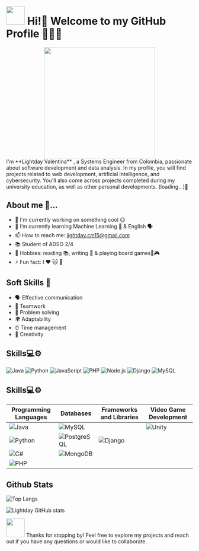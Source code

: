 # <img src="https://media2.giphy.com/media/v1.Y2lkPTc5MGI3NjExcWJnMm42Zm01cm91dDA2bm91cTA4ZWxvMzR3OGh0bjRoZDlhN2RoMyZlcD12MV9pbnRlcm5hbF9naWZfYnlfaWQmY3Q9cw/JEgNbOVnwWqFyYiPQR/giphy.webp" width="50"/> Hi!👋 Welcome to my GitHub Profile 👩🏽‍💻

<div id="header" align="center">
  <img src="https://media.giphy.com/media/HQHwvSBSy7s0AXOlWt/giphy.gif" width="300"/>
</div>
I'm **Lightday Valentina** , a Systems Engineer from Colombia, passionate about software development and data analysis. In my profile, you will find projects related to web development, artificial intelligence, and cybersecurity. You'll also come across projects completed during my university education, as well as other personal developments. (loading...)👀


## About me 🫦...
- 🔭 I'm currently working on something cool 😉 
- 🌱 I’m currently learning Machine Learning 🤖 & English 🗣️
- 📫 How to reach me: lightday.crr15@gmail.com
- 📚 Student of ADSO 2/4
- 🎯 Hobbies: reading 📚, writing 📝 & playing board games🎲🎮
- ⚡ Fun fact: I ❤️ 🐱 🐶
## Soft Skills 🌟
- 🗣️ Effective communication
- 🤝 Teamwork 
- 🧩 Problem solving 
- 🌍 Adaptability 
- ⏰ Time management 
- 🎨 Creativity

## Skills💻⚙️
![Java](https://img.shields.io/badge/Java-%23ED8B00.svg?style=for-the-badge&logo=java&logoColor=white)
![Python](https://img.shields.io/badge/Python-3670A0?style=for-the-badge&logo=python&logoColor=ffdd54)
![JavaScript](https://img.shields.io/badge/JavaScript-%23323330.svg?style=for-the-badge&logo=javascript&logoColor=%23F7DF1E)
![PHP](https://img.shields.io/badge/PHP-777BB4?style=for-the-badge&logo=php&logoColor=white)
![Node.js](https://img.shields.io/badge/Node.js-43853D?style=for-the-badge&logo=node.js&logoColor=white)
![Django](https://img.shields.io/badge/Django-%23092E20.svg?style=for-the-badge&logo=django&logoColor=white)
![MySQL](https://img.shields.io/badge/MySQL-00000F?style=for-the-badge&logo=mysql&logoColor=white)

## Skills💻⚙️
Programming Languages | Databases | Frameworks and Libraries | Video Game Development
|--------------------------|----------------|------------------------|---------------------------|
| ![Java](https://img.shields.io/badge/Java-%23ED8B00.svg?style=for-the-badge&logo=java&logoColor=white) | ![MySQL](https://img.shields.io/badge/MySQL-00000F?style=for-the-badge&logo=mysql&logoColor=white) |  | ![Unity](https://img.shields.io/badge/Unity-%23000000.svg?style=for-the-badge&logo=unity&logoColor=white) |
| ![Python](https://img.shields.io/badge/Python-3670A0?style=for-the-badge&logo=python&logoColor=ffdd54) | ![PostgreSQL](https://img.shields.io/badge/PostgreSQL-%23316192.svg?style=for-the-badge&logo=postgresql&logoColor=white) | ![Django](https://img.shields.io/badge/Django-%23092E20.svg?style=for-the-badge&logo=django&logoColor=white) |  |
| ![C#](https://img.shields.io/badge/C%23-%23239120.svg?style=for-the-badge&logo=c-sharp&logoColor=white) | ![MongoDB](https://img.shields.io/badge/MongoDB-%2347A248.svg?style=for-the-badge&logo=mongodb&logoColor=white) |  |  |
| ![PHP](https://img.shields.io/badge/PHP-777BB4?style=for-the-badge&logo=php&logoColor=white) | | | |



## Github Stats
![Top Langs](https://github-readme-stats.vercel.app/api/top-langs/?username=Lightday15&layout=compact&theme=jolly)

![Lightday GitHub stats](https://github-readme-stats.vercel.app/api?username=Lightday15&show_icons=true&theme=jolly)

<div id="header" align="left">
  <img src="https://media4.giphy.com/media/v1.Y2lkPTc5MGI3NjExbTR2amFmMG5jZHg0NjVzZW04eTl2bmpkcjBwb3NzaWR1aGd5bmw2ayZlcD12MV9pbnRlcm5hbF9naWZfYnlfaWQmY3Q9cw/w1pwl0F67JHGFLseNk/giphy.webp" width="50"/>  Thanks for stopping by! Feel free to explore my projects and reach out if you have any questions or would like to collaborate.
 </div> 


<!--
**Lightday15/Lightday15** is a ✨ _special_ ✨ repository because its `README.md` (this file) appears on your GitHub profile.
-->